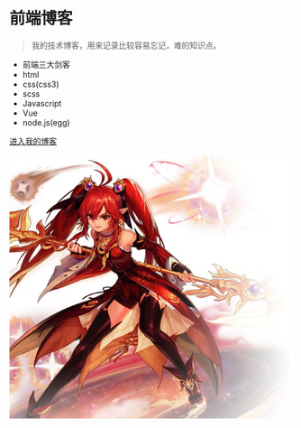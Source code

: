 

# 前端博客

> 我的技术博客，用来记录比较容易忘记，难的知识点。

- 前端三大剑客
- html
- css(css3)
- scss
- Javascript
- Vue
- node.js(egg)

[进入我的博客](html/)

![](./backgroundImg/ori_jpg.jpg)
